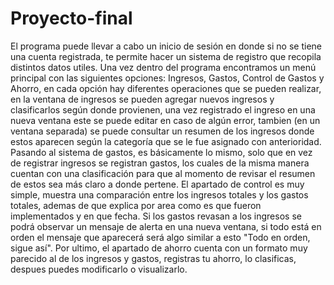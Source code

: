 # Proyecto-final
El programa puede llevar a cabo un inicio de sesión en donde si no se tiene
una cuenta registrada, te permite hacer un sistema de registro que 
recopila distintos datos utiles.
Una vez dentro del programa encontramos un menú principal con las siguientes 
opciones: Ingresos, Gastos, Control de Gastos y Ahorro, en cada opción 
hay diferentes operaciones que se pueden realizar, en la ventana de 
ingresos se pueden agregar nuevos ingresos y clasificarlos según donde
provienen, una vez registrado el ingreso en una nueva ventana este se puede 
editar en caso de algún error, tambien (en un ventana separada) se puede consultar
un resumen de los ingresos donde estos aparecen según la categoría que se le fue 
asignado con anterioridad. 
Pasando al sistema de gastos, es básicamente lo mismo, solo que en vez de registrar
ingresos se registran gastos, los cuales de la misma manera cuentan con una clasificación
para que al momento de revisar el resumen de estos sea más claro a donde pertene.
El apartado de control es muy simple, muestra una comparación entre los ingresos totales
y los gastos totales, ademas de que explica por area como es que fueron implementados y
en que fecha.
Si los gastos revasan a los ingresos se podrá observar un mensaje de alerta en una nueva 
ventana, si todo está en orden el mensaje que aparecerá será algo similar a esto 
"Todo en orden, sigue así".
Por ultimo, el apartado de ahorro cuenta con un formato muy parecido al de los ingresos
y gastos, registras tu ahorro, lo clasificas, despues puedes modificarlo o visualizarlo.
